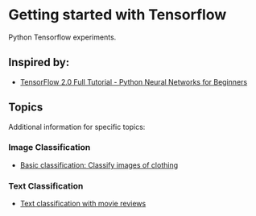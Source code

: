# Getting started with Tensorflow

Python Tensorflow experiments.

## Inspired by:
 - [TensorFlow 2.0 Full Tutorial - Python Neural Networks for Beginners](https://www.youtube.com/watch?v=6g4O5UOH304)

## Topics
Additional information for specific topics:

### Image Classification
 - [Basic classification: Classify images of clothing](https://www.tensorflow.org/tutorials/keras/classification)

### Text Classification
 - [Text classification with movie reviews](https://www.tensorflow.org/tutorials/keras/text_classification)

